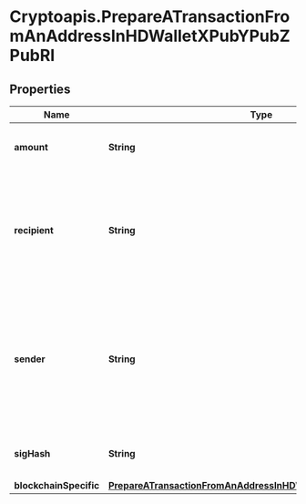 # Cryptoapis.PrepareATransactionFromAnAddressInHDWalletXPubYPubZPubRI

## Properties

Name | Type | Description | Notes
------------ | ------------- | ------------- | -------------
**amount** | **String** | Representation of the amount of the transaction | 
**recipient** | **String** | Represents a recipient addresses. In account-based protocols like Ethereum there is only one address in this list. | 
**sender** | **String** | Represents a sender address with the respective amount. In account-based protocols like Ethereum there is only one address in this list. | 
**sigHash** | **String** | Representation of the hash that should be signed. | 
**blockchainSpecific** | [**PrepareATransactionFromAnAddressInHDWalletXPubYPubZPubRIBS**](PrepareATransactionFromAnAddressInHDWalletXPubYPubZPubRIBS.md) |  | 


